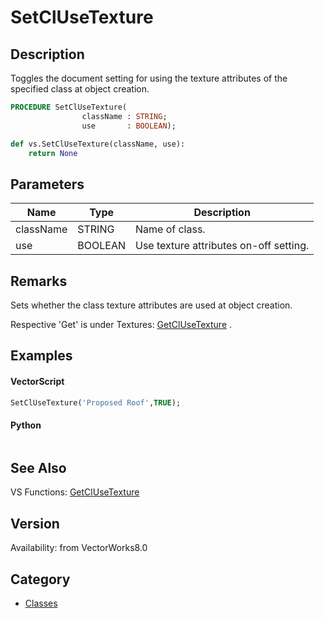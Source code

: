 # SetClUseTexture

## Description
Toggles the document setting for using the texture attributes of the specified class at object creation.

```pascal
PROCEDURE SetClUseTexture(
				className : STRING;
				use       : BOOLEAN);
```

```python
def vs.SetClUseTexture(className, use):
    return None
```

## Parameters
|Name|Type|Description|
|---|---|---|
|className|STRING|Name of class.|
|use|BOOLEAN|Use texture attributes on-off setting.|

## Remarks
Sets whether the class texture attributes are used at object creation.

Respective 'Get' is under Textures: [GetClUseTexture](GetClUseTexture.md) .

## Examples
#### VectorScript ####
```pascal
SetClUseTexture('Proposed Roof',TRUE);
```
#### Python ####
```python

```

## See Also
VS Functions:
[GetClUseTexture](GetClUseTexture.md)

## Version
Availability: from VectorWorks8.0

## Category
* [Classes](../Categories/Classes.md)
